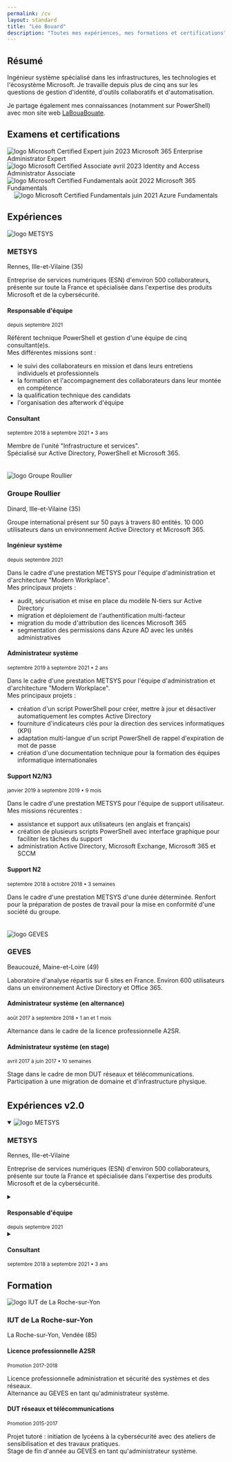 ```yaml
---
permalink: /cv
layout: standard
title: "Léo Bouard"
description: "Toutes mes expériences, mes formations et certifications"
---
```


## Résumé

Ingénieur système spécialisé dans les infrastructures, les technologies et l'écosystème Microsoft. Je travaille depuis plus de cinq ans sur les questions de gestion d'identité, d'outils collaboratifs et d'automatisation.

Je partage également mes connaissances (notamment sur PowerShell) avec mon site web [LaBouaBouate](https://www.labouabouate.fr).

## Examens et certifications

<div style="display: flex; justify-content: center; flex-wrap: wrap;">
    <div class="certification">
        <img src="/assets/images/microsoft-certified-expert-badge.svg" alt="logo Microsoft Certified Expert">
        <span class="certifDate">juin 2023</span>
        <span class="certifTitle">Microsoft 365 Enterprise Administrator Expert</span>
    </div>
    <div class="certification">
        <img src="/assets/images/microsoft-certified-associate-badge.svg" alt="logo Microsoft Certified Associate">
        <span class="certifDate">avril 2023</span>
        <span class="certifTitle">Identity and Access Administrator Associate</span>
    </div>
    <div class="certification">
        <img src="/assets/images/microsoft-certified-fundamentals-badge.svg" alt="logo Microsoft Certified Fundamentals">
        <span class="certifDate">août 2022</span>
        <span class="certifTitle">Microsoft 365 Fundamentals</span>
    </div>
    <div class="certification">
        <img src="/assets/images/microsoft-certified-fundamentals-badge.svg" alt="logo Microsoft Certified Fundamentals">
        <span class="certifDate">juin 2021</span>
        <span class="certifTitle">Azure Fundamentals</span>
    </div>
</div>

## Expériences

<div style="display: block;">
    <!-- METSYS -->
    <div id="div-metsys" style="margin-bottom: 35px;">
        <div class="enterprise">
            <div>
                <img src="/assets/images/metsys.jpg" alt="logo METSYS">
            </div>
            <div>
                <h3>METSYS</h3>
                <span>Rennes, Ille-et-Vilaine (35)</span>
            </div>
        </div>
        <div>
            <p>Entreprise de services numériques (ESN) d'environ 500 collaborateurs, présente sur toute la France et spécialisée dans l'expertise des produits Microsoft et de la cybersécurité.</p>
        </div>
        <div class="experience">
            <h4>Responsable d'équipe</h4>
            <small>depuis septembre 2021</small>
            <p>Référent technique PowerShell et gestion d'une équipe de cinq consultant(e)s.<br>Mes différentes missions sont :
            <ul>
                <li>le suivi des collaborateurs en mission et dans leurs entretiens individuels et professionnels</li>
                <li>la formation et l'accompagnement des collaborateurs dans leur montée en compétence</li>
                <li>la qualification technique des candidats</li>
                <li>l'organisation des afterwork d'équipe</li>
            </ul></p>
        </div>
        <div class="experience">
            <h4>Consultant</h4>
            <small>septembre 2018 à septembre 2021 • 3 ans</small>
            <p>Membre de l'unité "Infrastructure et services".<br>Spécialisé sur Active Directory, PowerShell et Microsoft 365.</p>
        </div>
    </div>
    <!-- Groupe ROULLIER -->
    <div id="div-groupe-roullier" style="margin-bottom: 35px;">
        <div class="enterprise">
            <div>
                <img src="/assets/images/groupe-roullier.jpg" alt="logo Groupe Roullier">
            </div>
            <div>
                <h3>Groupe Roullier</h3>
                <span>Dinard, Ille-et-Vilaine (35)</span>
            </div>
        </div>
        <div>
            <p>Groupe international présent sur 50 pays à travers 80 entités. 10 000 utilisateurs dans un environnement Active Directory et Microsoft 365.</p>
        </div>
        <div class="experience">
            <h4>Ingénieur système</h4>
            <small>depuis septembre 2021</small>
            <p>Dans le cadre d'une prestation METSYS pour l'équipe d'administration et d'architecture "Modern Workplace".<br>Mes principaux projets :
            <ul>
                <li>audit, sécurisation et mise en place du modèle N-tiers sur Active Directory</li>
                <li>migration et déploiement de l'authentification multi-facteur</li>
                <li>migration du mode d'attribution des licences Microsoft 365</li>
                <li>segmentation des permissions dans Azure AD avec les unités administratives</li>
            </ul></p>
        </div>
        <div class="experience">
            <h4>Administrateur système</h4>
            <small>septembre 2019 à septembre 2021 • 2 ans</small>
            <p>Dans le cadre d'une prestation METSYS pour l'équipe d'administration et d'architecture "Modern Workplace".<br>Mes principaux projets :
            <ul>
                <li>création d'un script PowerShell pour créer, mettre à jour et désactiver automatiquement les comptes Active Directory</li>
                <li>fourniture d'indicateurs clés pour la direction des services informatiques (KPI)</li>
                <li>adaptation multi-langue d'un script PowerShell de rappel d'expiration de mot de passe</li>
                <li>création d'une documentation technique pour la formation des équipes informatique internationales</li>
            </ul></p>
        </div>
        <div class="experience">
            <h4>Support N2/N3</h4>
            <small>janvier 2019 à septembre 2019 • 9 mois</small>
            <p>Dans le cadre d'une prestation METSYS pour l'équipe de support utilisateur.<br>Mes missions récurentes :
            <ul>
                <li>assistance et support aux utilisateurs (en anglais et français)</li>
                <li>création de plusieurs scripts PowerShell avec interface graphique pour faciliter les tâches du support</li>
                <li>administration Active Directory, Microsoft Exchange, Microsoft 365 et SCCM</li>
            </ul></p>
        </div>
        <div class="experience">
            <h4>Support N2</h4>
            <small>septembre 2018 à octobre 2018 • 3 semaines</small>
            <p>Dans le cadre d'une prestation METSYS d'une durée déterminée. Renfort pour la préparation de postes de travail pour la mise en conformité d'une société du groupe.</p>
        </div>
    </div>
    <!-- GEVES -->
    <div id="div-geves" style="margin-bottom: 35px;">
        <div class="enterprise">
            <div>
                <img src="/assets/images/geves.jpg" alt="logo GEVES">
            </div>
            <div>
                <h3>GEVES</h3>
                <span>Beaucouzé, Maine-et-Loire (49)</span>
            </div>
        </div>
        <div>
            <p>Laboratoire d'analyse répartis sur 6 sites en France. Environ 600 utilisateurs dans un environnement Active Directory et Office 365.</p>
        </div>
        <div class="experience">
            <h4>Administrateur système (en alternance)</h4>
            <small>août 2017 à septembre 2018 • 1 an et 1 mois</small>
            <p>Alternance dans le cadre de la licence professionnelle A2SR.</p>
        </div>
        <div class="experience">
            <h4>Administrateur système (en stage)</h4>
            <small>avril 2017 à juin 2017 • 10 semaines</small>
            <p>Stage dans le cadre de mon DUT réseaux et télécommunications. Participation à une migration de domaine et d'infrastructure physique.</p>
        </div>
    </div>
</div>

## Expériences v2.0

<div class="experiences">
<details open>
    <summary class="company">
    <img class="companyLogo" src="/assets/images/metsys.jpg" alt="logo METSYS">
    <div>
        <h3>METSYS</h3>
        <span>Rennes, Ille-et-Vilaine</span>
    </div>
    </summary>
    <div>
    <p>Entreprise de services numériques (ESN) d'environ 500 collaborateurs, présente sur toute la France et spécialisée dans l'expertise des produits Microsoft et de la cybersécurité.</p>
    <details>
        <summary class="jobTitle">
        <h4>Responsable d'équipe</h4>
        <small>depuis septembre 2021</small>
        </summary>
        <div>
        <p>Référent technique PowerShell et gestion d'une équipe de cinq consultant(e)s.<br>Mes différentes missions sont :
        <ul>
            <li>le suivi des collaborateurs en mission et dans leurs entretiens individuels et professionnels</li>
            <li>la formation et l'accompagnement des collaborateurs dans leur montée en compétence</li>
            <li>la qualification technique des candidats</li>
            <li>l'organisation des afterwork d'équipe</li>
        </ul>
        </p>
        </div>
    </details>
    <details>
        <summary class="jobTitle">
        <h4>Consultant</h4>
        <small>septembre 2018 à septembre 2021 • 3 ans</small>
        </summary>
        <div>
        <p>Membre de la division "Infrastructures et services".<br>Spécialisé sur Active Directory, PowerShell et Microsoft 365.</p>
        </div>
    </details>
    </div>
</details>
</div>

## Formation

<div style="display: block;">
    <!-- IUT La Roche-sur-Yon -->
    <div id="div-iut-la-roche-sur-yon" style="margin-bottom: 35px;">
        <div class="enterprise">
            <div>
                <img src="/assets/images/iut-la-roche-sur-yon.jpg" alt="logo IUT de La Roche-sur-Yon">
            </div>
            <div>
                <h3>IUT de La Roche-sur-Yon</h3>
                <span>La Roche-sur-Yon, Vendée (85)</span>
            </div>
        </div>
        <div class="experience">
            <h4>Licence professionnelle A2SR</h4>
            <small>Promotion 2017-2018</small>
            <p>Licence professionnelle administration et sécurité des systèmes et des réseaux.<br>Alternance au GEVES en tant qu'administrateur système.</p>
        </div>
        <div class="experience">
            <h4>DUT réseaux et télécommunications</h4>
            <small>Promotion 2015-2017</small>
            <p>Projet tutoré : initiation de lycéens à la cybersécurité avec des ateliers de sensibilisation et des travaux pratiques.<br>Stage de fin d'année au GEVES en tant qu'administrateur système.</p>
        </div>
    </div>
</div>
